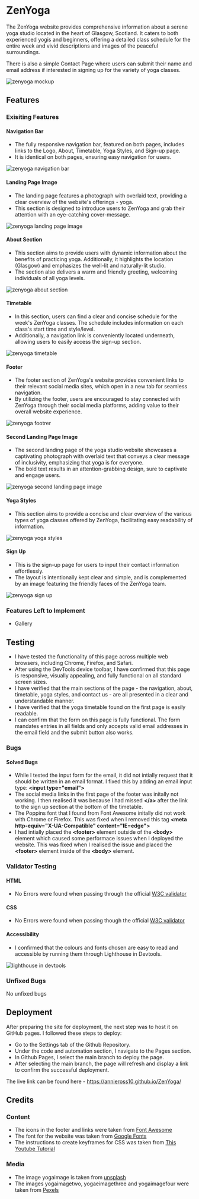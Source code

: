 # ZenYoga
The ZenYoga website provides comprehensive information about a serene yoga studio located in the heart of Glasgow, Scotland. It caters to both experienced yogis and beginners, offering a detailed class schedule for the entire week and vivid descriptions and images of the peaceful surroundings.

There is also a simple Contact Page where users can submit their name and email address if interested in signing up for the variety of yoga classes. 

![zenyoga mockup](/assets/images/screenshots/zenyoga-mockup.png)

## Features
### Exisiting Features
#### Navigation Bar
- The fully responsive navigation bar, featured on both pages, includes links to the Logo, About, Timetable, Yoga Styles, and Sign-up page. 
- It is identical on both pages, ensuring easy navigation for users.
 
![zenyoga navigation bar](/assets/images/screenshots/zenyoga-header.png)

#### Landing Page Image
- The landing page features a photograph with overlaid text, providing a clear overview of the website's offerings - yoga. 
- This section is designed to introduce users to ZenYoga and grab their attention with an eye-catching cover-message.

![zenyoga landing page image](/assets/images/screenshots/zenyoga-firstpage.png)

#### About Section
- This section aims to provide users with dynamic information about the benefits of practicing yoga. Additionally, it highlights the location (Glasgow) and emphasizes the well-lit and naturally-lit studio. 
- The section also delivers a warm and friendly greeting, welcoming individuals of all yoga levels.

![zenyoga about section](/assets/images/screenshots/zenyoga-about.png)

#### Timetable
- In this section, users can find a clear and concise schedule for the week's ZenYoga classes. The schedule includes information on each class's start time and style/level. 
- Additionally, a navigation link is conveniently located underneath, allowing users to easily access the sign-up section.

![zenyoga timetable](/assets/images/screenshots/zenyoga-timetable.png)

#### Footer
- The footer section of ZenYoga's website provides convenient links to their relevant social media sites, which open in a new tab for seamless navigation. 
- By utilizing the footer, users are encouraged to stay connected with ZenYoga through their social media platforms, adding value to their overall website experience.

![zenyoga footrer](/assets/images/screenshots/zenyoga-footer.png)

#### Second Landing Page Image
- The second landing page of the yoga studio website showcases a captivating photograph with overlaid text that conveys a clear message of inclusivity, emphasizing that yoga is for everyone. 
- The bold text results in an attention-grabbing design, sure to captivate and engage users.

![zenyoga second landing page image](/assets/images/screenshots/zenyoga-secondpage.png)

#### Yoga Styles
- This section aims to provide a concise and clear overview of the various types of yoga classes offered by ZenYoga, facilitating easy readability of information.

![zenyoga yoga styles](/assets/images/screenshots/zenyoga-yogastyles.png)

#### Sign Up
- This is the sign-up page for users to input their contact information effortlessly. 
- The layout is intentionally kept clear and simple, and is complemented by an image featuring the friendly faces of the ZenYoga team.

![zenyoga sign up](/assets/images/screenshots/zenyoga-signup.png)

### Features Left to Implement
- Gallery

## Testing
- I have tested the functionality of this page across multiple web browsers, including Chrome, Firefox, and Safari.
- After using the DevTools device toolbar, I have confirmed that this page is responsive, visually appealing, and fully functional on all standard screen sizes.
- I have verified that the main sections of the page - the navigation, about, timetable, yoga styles, and contact us - are all presented in a clear and understandable manner.
- I have verified that the yoga timetable found on the first page is easily readable.
- I can confirm that the form on this page is fully functional. The form mandates entries in all fields and only accepts valid email addresses in the email field and the submit button also works.

### Bugs
#### Solved Bugs
- While I tested the input form for the email, it did not intially request that it should be written in an email format. I fixed this by adding an email input type: <b> \<input type="email"> </b>
- The social media links in the first page of the footer was initally not working. I then realised it was because I had missed <b> \</a> </b> after the link to the sign up section at the bottom of the timetable. 
- The Poppins font that I found from Font Awesome initally did not work with Chrome or Firefox. This was fixed when I removed this tag <b> \<meta http-equiv="X-UA-Compatible" content="IE=edge"></b>
- I had intially placed the <b>\<footer></b> element outside of the <b>\<body></b> element which caused some performace issues when I deployed the website. This was fixed when I realised the issue and placed the <b>\<footer></b> element inside of the <b>\<body></b> element.

### Validator Testing

#### HTML
- No Errors were found when passing through the official [W3C validator](https://validator.w3.org/#validate_by_input)
#### CSS
- No Errors were found when passing though the official [W3C validator](https://jigsaw.w3.org/css-validator/)

#### Accessibility 
 - I confirmed that the colours and fonts chosen are easy to read and accessible by running them through Lighthouse in Devtools.

![lighthouse in devtools](/assets/images/screenshots/zenyoga-lighthouse.png)

### Unfixed Bugs
No unfixed bugs

## Deployment
After preparing the site for deployment, the next step was to host it on GitHub pages. I followed these steps to deploy:

- Go to the Settings tab of the Github Repository.
- Under the code and automation section, I navigate to the Pages section.
- In Github Pages, I select the main branch to deploy the page.
- After selecting the main branch, the page will refresh and display a link to confirm the successful deployment.

The live link can be found here -  https://annieross10.github.io/ZenYoga/

## Credits
### Content
- The icons in the footer and links were taken from [Font Awesome](https://fontawesome.com/)
- The font for the website was taken from [Google Fonts](https://fonts.google.com/)
- The instructions to create keyframes for CSS was taken from [This Youtube Tutorial](https://www.youtube.com/watch?v=SgmNxE9lWcY&ab_channel=SlayingTheDragon)

 ### Media
- The image yogaimage is taken from [unsplash](https://unsplash.com/s/photos/yoga-studio)
- The images yogaimagetwo, yogaeimagethree and yogaimagefour were taken from [Pexels](https://www.pexels.com/)
